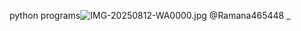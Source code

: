 python programs![IMG-20250812-WA0000.jpg](https://github.com/user-attachments/assets/0995b4e8-67ca-4d03-b4cb-3fd92c83704f)
@Ramana465448 
_

